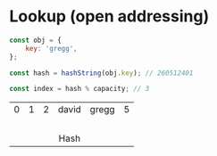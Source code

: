# Lookup (open addressing)

```js
const obj = {
    key: 'gregg',
};

const hash = hashString(obj.key); // 260512401

const index = hash % capacity; // 3
```


<table style="table-layout: fixed; text-align:center;">
    <tr>
        <td class="background-blue">0</td>
        <td class="background-blue">1</td>
        <td class="background-blue">2</td>
        <td class="background-red" id="lookup-open-addressing-insertion-point">david</td>
        <td class="background-green" id="lookup-open-addressing-next-insertion-point">gregg</td>
        <td class="background-blue">5</td>
    </tr>
    <tr style="background-color: transparent;">
        <td colspan="6">&nbsp;</td>
    </tr>
    <tr style="background-color: transparent;">
        <td></td>
        <td></td>
        <td></td>
        <td id="lookup-open-addressing-hash">Hash</td>
        <td id="lookup-open-addressing-next-hash"></td>
        <td></td>
    </tr>
</table>

<div class="line line-arrow-end" data-from="lookup-open-addressing-hash" data-to="lookup-open-addressing-insertion-point"></div>
<div class="line fragment" data-from="lookup-open-addressing-insertion-point" data-to="lookup-open-addressing-hash" data-to-side="rt"></div>
<div class="line fragment" data-from="lookup-open-addressing-hash" data-to="lookup-open-addressing-next-hash" data-from-side="rt" data-to-side="lt"></div>
<div class="line line-arrow-end fragment" data-from="lookup-open-addressing-next-hash" data-to="lookup-open-addressing-next-insertion-point" data-from-side="lt" data-to-side="b"></div>
